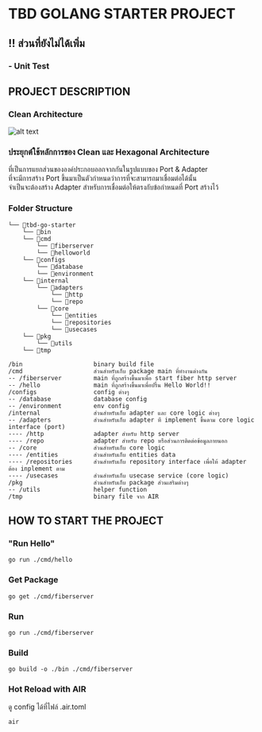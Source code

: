 # TBD GOLANG STARTER PROJECT

## !! ส่วนที่ยังไม่ได้เพิ่ม

### - Unit Test

## PROJECT DESCRIPTION

### Clean Architecture

![alt text](https://blog.cleancoder.com/uncle-bob/images/2012-08-13-the-clean-architecture/CleanArchitecture.jpg)

### ประยุกต์ใช้หลักการของ Clean และ Hexagonal Architecture

ที่เป็นการแยกส่วนขององค์ประกอบออกจากกันในรูปแบบของ Port & Adapter\
ที่จะมีการสร้าง Port ขึ้นมาเป็นตัวกำหนดว่าการที่จะสามารถมาเชื่อมต่อได้นั้น\
จำเป็นจะต้องสร้าง Adapter สำหรับการเชื่อมต่อให้ตรงกับข้อกำหนดที่ Port สร้างไว้

### Folder Structure

```
└── 📁tbd-go-starter
    └── 📁bin
    └── 📁cmd
        └── 📁fiberserver
        └── 📁helloworld
    └── 📁configs
        └── 📁database
        └── 📁environment
    └── 📁internal
        └── 📁adapters
            └── 📁http
            └── 📁repo
        └── 📁core
            └── 📁entities
            └── 📁repositories
            └── 📁usecases
    └── 📁pkg
        └── 📁utils
    └── 📁tmp
```

```
/bin                    binary build file
/cmd                    ส่วนสำหรับเก็บ package main ที่ทำงานต่างกัน
-- /fiberserver         main ที่ถูกสร้างขึ้นมาเพื่อ start fiber http server
-- /hello               main ที่ถูกสร้างขึ้นมาเพื่อปริ้น Hello World!!
/configs                config ต่างๆ
-- /database            database config
-- /environment         env config
/internal               ส่วนสำหรับเก็บ adapter และ core logic ต่างๆ
-- /adapters            ส่วนสำหรับเก็บ adapter ที implement ขึ้นตาม core logic interface (port)
---- /http              adapter สำหรับ http server
---- /repo              adapter สำหรับ repo หรือส่วนการติดต่อข้อมูลภายนอก
-- /core                ส่วนสำหรับเก็บ core logic
---- /entities          ส่วนสำหรับเก็บ entities data
---- /repositories      ส่วนสำหรับเก็บ repository interface เพื่อให้ adapter ต้อง inplement ตาม
---- /usecases          ส่วนสำหรับเก็บ usecase service (core logic)
/pkg                    ส่วนสำหรับเก็บ package ส่วนเสริมต่างๆ
-- /utils               helper function
/tmp                    binary file จาก AIR
```

## HOW TO START THE PROJECT

### "Run Hello"

```
go run ./cmd/hello
```

### Get Package

```
go get ./cmd/fiberserver
```

### Run

```
go run ./cmd/fiberserver
```

### Build

```
go build -o ./bin ./cmd/fiberserver
```

### Hot Reload with AIR

ดู config ได้ที่ไฟล์ .air.toml

```
air
```
